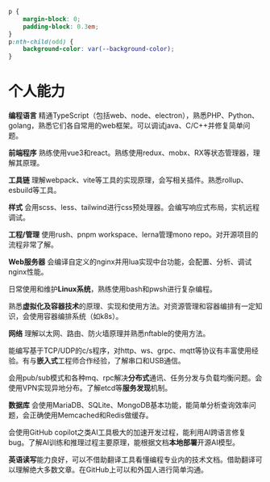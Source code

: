 ```css scope
p {
	margin-block: 0;
	padding-block: 0.3em;
}
p:nth-child(odd) {
	background-color: var(--background-color);
}
```

# 个人能力

**编程语言** 精通TypeScript（包括web、node、electron），熟悉PHP、Python、golang，熟悉它们各自常用的web框架。可以调试java、C/C++并修复简单问题。

**前端程序** 熟练使用vue3和react。熟练使用redux、mobx、RX等状态管理器，理解其原理。

**工具链** 理解webpack、vite等工具的实现原理，会写相关插件。熟悉rollup、esbuild等工具。

**样式** 会用scss、less、tailwind进行css预处理器。会编写响应式布局，实机远程调试。

**工程/管理** 使用rush、pnpm workspace、lerna管理mono repo。对开源项目的流程非常了解。

**Web服务器** 会编译自定义的nginx并用lua实现中台功能，会配置、分析、调试nginx性能。

日常使用和维护**Linux系统**，熟练使用bash和pwsh进行复杂编程。

熟悉**虚拟化及容器技术**的原理、实现和使用方法。对资源管理和容器编排有一定知识，会使用容器编排系统（如k8s）。

**网络** 理解以太网、路由、防火墙原理并熟悉nftable的使用方法。

能编写基于TCP/UDP的c/s程序，对http、ws、grpc、mqtt等协议有丰富使用经验。有与**嵌入式**工程师合作经验，了解串口和USB通信。

会用pub/sub模式和各种mq、rpc解决**分布式**通讯、任务分发与负载均衡问题。会使用VPN实现异地分布。了解etcd等**服务发现**机制。

**数据库** 会使用MariaDB、SQLite、MongoDB基本功能，能简单分析查询效率问题，会正确使用Memcached和Redis做缓存。

会使用GitHub copilot之类AI工具极大的加速开发过程，能利用AI跨语言修复bug。了解AI训练和推理过程主要原理，能根据文档**本地部署**开源AI模型。

**英语读写**能力良好，可以不借助翻译工具看懂编程专业内的技术文档。借助翻译可以理解绝大多数文章。在GitHub上可以和外国人进行简单沟通。
